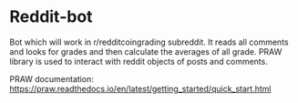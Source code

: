# Reddit-bot

Bot which will work in r/redditcoingrading subreddit. It reads all comments and looks for grades and then calculate the averages of all grade.
PRAW library is used to interact with reddit objects of posts and comments.

PRAW documentation: https://praw.readthedocs.io/en/latest/getting_started/quick_start.html

